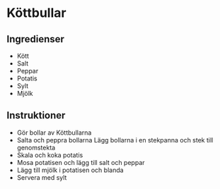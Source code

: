 # Köttbullar

## Ingredienser
- Kött
- Salt
- Peppar
- Potatis
- Sylt
- Mjölk

## Instruktioner
- Gör bollar av Köttbullarna
- Salta och peppra bollarna
Lägg bollarna i en stekpanna och stek till genomstekta
- Skala och koka potatis
- Mosa potatisen och lägg till salt och peppar
- Lägg till mjölk i potatisen och blanda
- Servera med sylt